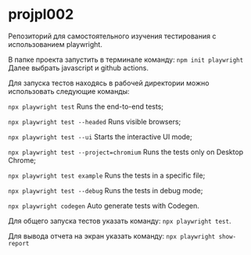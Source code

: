 # projpl002

Репозиторий для самостоятельного изучения тестирования с использованием playwright.

В папке проекта запустить в терминале команду: 
`npm init playwright`
Далее выбрать javascript и github actions.

Для запуска тестов находясь в рабочей директории можно использовать следующие команды:

  `npx playwright test` Runs the end-to-end tests;

  `npx playwright test --headed` Runs visible browsers;

  `npx playwright test --ui` Starts the interactive UI mode;

  `npx playwright test --project=chromium` Runs the tests only on Desktop Chrome;

  `npx playwright test example` Runs the tests in a specific file;

  `npx playwright test --debug` Runs the tests in debug mode;

  `npx playwright codegen` Auto generate tests with Codegen.

Для общего запуска тестов указать команду: `npx playwright test`.

Для вывода отчета на экран указать команду: `npx playwright show-report`